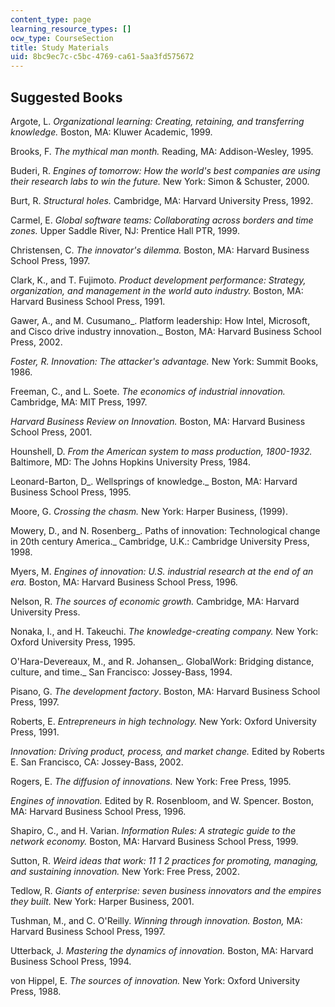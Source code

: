 ```yaml
---
content_type: page
learning_resource_types: []
ocw_type: CourseSection
title: Study Materials
uid: 8bc9ec7c-c5bc-4769-ca61-5aa3fd575672
---
```


Suggested Books
---------------

Argote, L. _Organizational learning: Creating, retaining, and transferring knowledge._ Boston, MA: Kluwer Academic, 1999.

Brooks, F. _The mythical man month._ Reading, MA: Addison-Wesley, 1995.

Buderi, R. _Engines of tomorrow: How the world's best companies are using their research labs to win the future._ New York: Simon & Schuster, 2000.

Burt, R. _Structural holes._ Cambridge, MA: Harvard University Press, 1992.

Carmel, E. _Global software teams: Collaborating across borders and time zones._ Upper Saddle River, NJ: Prentice Hall PTR, 1999.

Christensen, C. _The innovator's dilemma._ Boston, MA: Harvard Business School Press, 1997.

Clark, K., and T. Fujimoto. _Product development performance: Strategy, organization, and management in the world auto industry._ Boston, MA: Harvard Business School Press, 1991.

Gawer, A., and M. Cusumano_. Platform leadership: How Intel, Microsoft, and Cisco drive industry innovation._ Boston, MA: Harvard Business School Press, 2002.

_Foster, R. Innovation: The attacker's advantage._ New York: Summit Books, 1986.

Freeman, C., and L. Soete. _The economics of industrial innovation._ Cambridge, MA: MIT Press, 1997.

_Harvard Business Review on Innovation._ Boston, MA: Harvard Business School Press, 2001.

Hounshell, D. _From the American system to mass production, 1800-1932._ Baltimore, MD: The Johns Hopkins University Press, 1984.

Leonard-Barton, D_. Wellsprings of knowledge._ Boston, MA: Harvard Business School Press, 1995.

Moore, G. _Crossing the chasm._ New York: Harper Business, (1999).

Mowery, D., and N. Rosenberg_. Paths of innovation: Technological change in 20th century America._ Cambridge, U.K.: Cambridge University Press, 1998.

Myers, M. _Engines of innovation: U.S. industrial research at the end of an era._ Boston, MA: Harvard Business School Press, 1996.

Nelson, R. _The sources of economic growth._ Cambridge, MA: Harvard University Press.

Nonaka, I., and H. Takeuchi. _The knowledge-creating company._ New York: Oxford University Press, 1995.

O'Hara-Devereaux, M., and R. Johansen_. GlobalWork: Bridging distance, culture, and time._ San Francisco: Jossey-Bass, 1994.

Pisano, G. _The development factory_. Boston, MA: Harvard Business School Press, 1997.

Roberts, E. _Entrepreneurs in high technology._ New York: Oxford University Press, 1991.

_Innovation: Driving product, process, and market change._ Edited by Roberts E. San Francisco, CA: Jossey-Bass, 2002.

Rogers, E. _The diffusion of innovations._ New York: Free Press, 1995.

_Engines of innovation._ Edited by R. Rosenbloom, and W. Spencer. Boston, MA: Harvard Business School Press, 1996.

Shapiro, C., and H. Varian. _Information Rules: A strategic guide to the network economy._ Boston, MA: Harvard Business School Press, 1999.

Sutton, R. _Weird ideas that work: 11 1 2 practices for promoting, managing, and sustaining innovation._ New York: Free Press, 2002.

Tedlow, R. _Giants of enterprise: seven business innovators and the empires they built._ New York: Harper Business, 2001.

Tushman, M., and C. O'Reilly. _Winning through innovation. Boston,_ MA: Harvard Business School Press, 1997.

Utterback, J. _Mastering the dynamics of innovation._ Boston, MA: Harvard Business School Press, 1994.

von Hippel, E. _The sources of innovation._ New York: Oxford University Press, 1988.